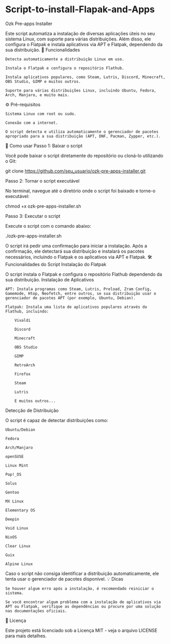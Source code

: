 # Script-to-install-Flapak-and-Apps
Ozk Pre-apps Installer

Este script automatiza a instalação de diversas aplicações úteis no seu sistema Linux, com suporte para várias distribuições. Além disso, ele configura o Flatpak e instala aplicativos via APT e Flatpak, dependendo da sua distribuição.
🚀 Funcionalidades

    Detecta automaticamente a distribuição Linux em uso.

    Instala o Flatpak e configura o repositório Flathub.

    Instala aplicativos populares, como Steam, Lutris, Discord, Minecraft, OBS Studio, GIMP e muitos outros.

    Suporte para várias distribuições Linux, incluindo Ubuntu, Fedora, Arch, Manjaro, e muito mais.

⚙️ Pré-requisitos

    Sistema Linux com root ou sudo.

    Conexão com a internet.

    O script detecta e utiliza automaticamente o gerenciador de pacotes apropriado para a sua distribuição (APT, DNF, Pacman, Zypper, etc.).

🔧 Como usar
Passo 1: Baixar o script

Você pode baixar o script diretamente do repositório ou cloná-lo utilizando o Git:

git clone https://github.com/seu_usuario/ozk-pre-apps-installer.git

Passo 2: Tornar o script executável

No terminal, navegue até o diretório onde o script foi baixado e torne-o executável:

chmod +x ozk-pre-apps-installer.sh

Passo 3: Executar o script

Execute o script com o comando abaixo:

./ozk-pre-apps-installer.sh

O script irá pedir uma confirmação para iniciar a instalação. Após a confirmação, ele detectará sua distribuição e instalará os pacotes necessários, incluindo o Flatpak e os aplicativos via APT e Flatpak.
🛠️ Funcionalidades do Script
Instalação do Flatpak

O script instala o Flatpak e configura o repositório Flathub dependendo da sua distribuição.
Instalação de Aplicativos

    APT: Instala programas como Steam, Lutris, Preload, Zram Config, Gamemode, Htop, Neofetch, entre outros, se sua distribuição usar o gerenciador de pacotes APT (por exemplo, Ubuntu, Debian).

    Flatpak: Instala uma lista de aplicativos populares através do Flathub, incluindo:

        Vivaldi

        Discord

        Minecraft

        OBS Studio

        GIMP

        RetroArch

        Firefox

        Steam

        Lutris

        E muitos outros...

Detecção de Distribuição

O script é capaz de detectar distribuições como:

    Ubuntu/Debian

    Fedora

    Arch/Manjaro

    openSUSE

    Linux Mint

    Pop!_OS

    Solus

    Gentoo

    MX Linux

    Elementary OS

    Deepin

    Void Linux

    NixOS

    Clear Linux

    Guix

    Alpine Linux

Caso o script não consiga identificar a distribuição automaticamente, ele tenta usar o gerenciador de pacotes disponível.
💡 Dicas

    Se houver algum erro após a instalação, é recomendado reiniciar o sistema.

    Se você encontrar algum problema com a instalação de aplicativos via APT ou Flatpak, verifique as dependências ou procure por uma solução nas documentações oficiais.

📜 Licença

Este projeto está licenciado sob a Licença MIT - veja o arquivo LICENSE para mais detalhes.

